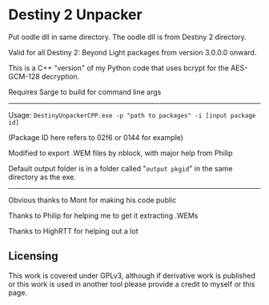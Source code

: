 # Destiny 2 Unpacker
Put oodle dll in same directory. The oodle dll is from Destiny 2 directory.

Valid for all Destiny 2: Beyond Light packages from version 3.0.0.0 onward.

This is a C++ "version" of my Python code that uses bcrypt for the AES-GCM-128 decryption.

Requires Sarge to build for command line args

-----

Usage: `DestinyUnpackerCPP.exe -p "path to packages" -i [input package id]`

(Package ID here refers to 02f6 or 0144 for example)

Modified to export .WEM files by nblock, with major help from Philip

Default output folder is in a folder called "`output pkgid`" in the same directory as the exe. 

-----

Obvious thanks to Mont for making his code public

Thanks to Philip for helping me to get it extracting .WEMs

Thanks to HighRTT for helping out a lot

## Licensing

This work is covered under GPLv3, although if derivative work is published or this work is used in another tool please provide a credit to myself or this page.
